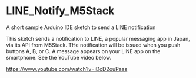 # LINE_Notify_M5Stack
A short sample Arduino IDE sketch to send a LINE notification

This sketch sends a notification to LINE, a popular messaging app in Japan, via its API from M5Stack. THe notification will be issued when you push buttons A, B, or C. A message appears on your LINE app on the smartphone.
See the YouTube video below.

https://www.youtube.com/watch?v=iDcD2ouPaas
